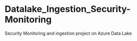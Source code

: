 # Datalake_Ingestion_Security-Monitoring
Security  Monitoring and ingestion project on Azure Data Lake
